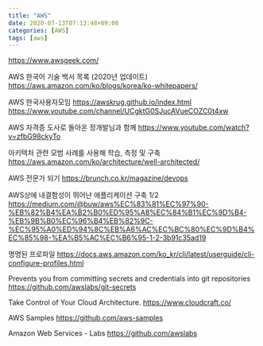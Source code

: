 ```yaml
---
title: "AWS"
date: 2020-07-13T07:13:48+09:00
categories: [AWS]
tags: [aws]
---
```


https://www.awsgeek.com/

AWS 한국어 기술 백서 목록 (2020년 업데이트)
 https://aws.amazon.com/ko/blogs/korea/ko-whitepapers/
 
AWS 한국사용자모임
 https://awskrug.github.io/index.html
 https://www.youtube.com/channel/UCgktG0SJucAVueCOZC0t4xw

AWS 자격증 도사로 돌아온 정개발님과 함께
 https://www.youtube.com/watch?v=zfbG98ckyTo
 
아키텍처 관련 모범 사례를 사용해 학습, 측정 및 구축
 https://aws.amazon.com/ko/architecture/well-architected/

AWS 전문가 되기
 https://brunch.co.kr/magazine/devops

AWS상에 내결함성이 뛰어난 애플리케이션 구축 1/2
 https://medium.com/@buw/aws%EC%83%81%EC%97%90-%EB%82%B4%EA%B2%B0%ED%95%A8%EC%84%B1%EC%9D%B4-%EB%9B%B0%EC%96%B4%EB%82%9C-%EC%95%A0%ED%94%8C%EB%A6%AC%EC%BC%80%EC%9D%B4%EC%85%98-%EA%B5%AC%EC%B6%95-1-2-3b91c35ad19

명명된 프로파일
 https://docs.aws.amazon.com/ko_kr/cli/latest/userguide/cli-configure-profiles.html

Prevents you from committing secrets and credentials into git repositories
 https://github.com/awslabs/git-secrets

Take Control of Your Cloud Architecture.
 https://www.cloudcraft.co/

AWS Samples
 https://github.com/aws-samples

Amazon Web Services - Labs
 https://github.com/awslabs
